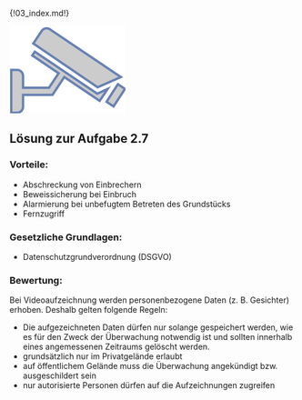 
{!03_index.md!}

![__camera.drawio.svg](images%2F__camera.drawio.svg)

## Lösung zur Aufgabe 2.7
### Vorteile:
- Abschreckung von Einbrechern
- Beweissicherung bei Einbruch
- Alarmierung bei unbefugtem Betreten des Grundstücks
- Fernzugriff

### Gesetzliche Grundlagen:
- Datenschutzgrundverordnung (DSGVO)

### Bewertung:
Bei Videoaufzeichnung werden personenbezogene Daten (z. B. Gesichter) erhoben. Deshalb gelten folgende Regeln:

- Die aufgezeichneten Daten dürfen nur solange gespeichert werden, wie es für den Zweck der Überwachung notwendig ist und sollten innerhalb eines angemessenen Zeitraums gelöscht werden.
- grundsätzlich nur im Privatgelände erlaubt
- auf öffentlichem Gelände muss die Überwachung angekündigt bzw. ausgeschildert sein
- nur autorisierte Personen dürfen auf die Aufzeichnungen zugreifen

